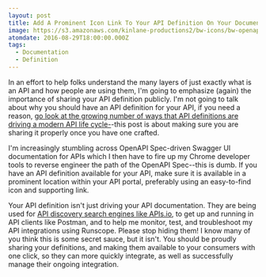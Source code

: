 ```yaml
---
layout: post
title: Add A Prominent Icon Link To Your API Definition On Your Documentation Page
image: https://s3.amazonaws.com/kinlane-productions2/bw-icons/bw-openapi-spec.png
atomdate: 2016-08-29T18:00:00.000Z
tags:
  - Documentation
  - Definition
---
```

In an effort to help folks understand the many layers of just exactly what is an API and how people are using them, I'm going to emphasize (again) the importance of sharing your API definition publicly. I'm not going to talk about why you should have an API definition for your API, if you need a reason, [go look at the growing number of ways that API definitions are driving a modern API life cycle-](http://definitions.apievangelist.com/news/)\-this post is about making sure you are sharing it properly once you have one crafted.

I'm increasingly stumbling across OpenAPI Spec-driven Swagger UI documentation for APIs which I then have to fire up my Chrome developer tools to reverse engineer the path of the OpenAPI Spec--this is dumb. If you have an API definition available for your API, make sure it is available in a prominent location within your API portal, preferably using an easy-to-find icon and supporting link.

Your API definition isn't just driving your API documentation. They are being used for [API discovery search engines like APIs.io](http://apis.io), to get up and running in API clients like Postman, and to help me monitor, test, and troubleshoot my API integrations using Runscope. Please stop hiding them! I know many of you think this is some secret sauce, but it isn't. You should be proudly sharing your definitions, and making them available to your consumers with one click, so they can more quickly integrate, as well as successfully manage their ongoing integration.